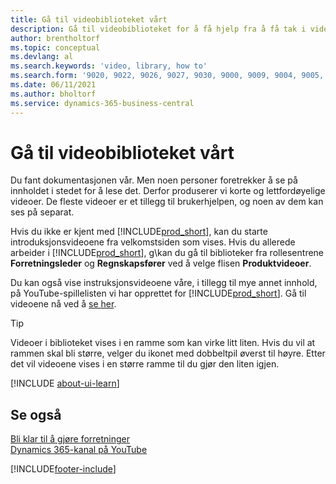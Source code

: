 ```yaml
---
title: Gå til videobiblioteket vårt
description: Gå til videobiblioteket for å få hjelp fra å få tak i videoer for å komme i gang som viser vanlige veiledningsoppgaver og produktvideoer om emner.
author: brentholtorf
ms.topic: conceptual
ms.devlang: al
ms.search.keywords: 'video, library, how to'
ms.search.form: '9020, 9022, 9026, 9027, 9030, 9000, 9009, 9004, 9005, 9024, 9006, 9007, 9010, 9016, 9017'
ms.date: 06/11/2021
ms.author: bholtorf
ms.service: dynamics-365-business-central
---
```

# <a name="visit-our-video-library"></a>Gå til videobiblioteket vårt

Du fant dokumentasjonen vår. Men noen personer foretrekker å se på innholdet i stedet for å lese det. Derfor produserer vi korte og lettfordøyelige videoer. De fleste videoer er et tillegg til brukerhjelpen, og noen av dem kan ses på separat.  

Hvis du ikke er kjent med [!INCLUDE[prod_short](includes/prod_short.md)], kan du starte introduksjonsvideoene fra velkomstsiden som vises. Hvis du allerede arbeider i [!INCLUDE[prod_short](includes/prod_short.md)], g\kan du gå til biblioteker fra rollesentrene **Forretningsleder** og **Regnskapsfører** ved å velge flisen **Produktvideoer**.  

Du kan også vise instruksjonsvideoene våre, i tillegg til mye annet innhold, på YouTube-spillelisten vi har opprettet for [!INCLUDE[prod_short](includes/prod_short.md)]. Gå til videoene nå ved å [se her](https://go.microsoft.com/fwlink/?linkid=851533).

> [!Tip]  
> Videoer i biblioteket vises i en ramme som kan virke litt liten. Hvis du vil at rammen skal bli større, velger du ikonet med dobbeltpil øverst til høyre. Etter det vil videoene vises i en større ramme til du gjør den liten igjen.

[!INCLUDE [about-ui-learn](includes/about-ui-learn.md)]

## <a name="see-also"></a>Se også

[Bli klar til å gjøre forretninger](ui-get-ready-business.md)  
[Dynamics 365-kanal på YouTube](https://www.youtube.com/channel/UCJGCg4rB3QSs8y_1FquelBQ)  


[!INCLUDE[footer-include](includes/footer-banner.md)]
